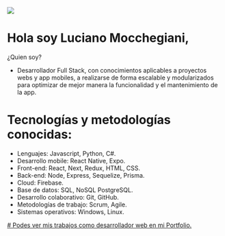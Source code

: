 <img src="https://media.istockphoto.com/photos/cardboard-with-words-hello-world-on-laptop-keyboard-picture-id576544696?b=1&k=20&m=576544696&s=170667a&w=0&h=E3NGfgX_-Iuo_UUwnTM5McnqGGFD0KWa_NzRxBM3t2M=" />

# Hola soy Luciano Mocchegiani, 
¿Quien soy?
- Desarrollador Full Stack, con conocimientos aplicables a proyectos webs y app mobiles, a realizarse de forma escalable y modularizados para optimizar de mejor manera la funcionalidad y el mantenimiento de la app.




# Tecnologías y metodologías conocidas:
- Lenguajes: Javascript, Python, C#.
- Desarrollo mobile: React Native, Expo.
- Front-end: React, Next, Redux, HTML, CSS.
- Back-end: Node, Express, Sequelize, Prisma.
- Cloud: Firebase.
- Base de datos: SQL, NoSQL PostgreSQL.
- Desarrollo colaborativo: Git, GitHub.
- Metodologías de trabajo: Scrum, Agile.
- Sistemas operativos: Windows, Linux.


<a href="https://lucianomocchegiani.vercel.app/" target="_blank"># Podes ver mis trabajos como desarrollador web en mi Portfolio.</a>




